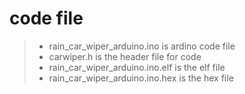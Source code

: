 # code file
> - rain_car_wiper_arduino.ino is ardino code file
> - carwiper.h is the header file for code
> - rain_car_wiper_arduino.ino.elf is the elf file
> - rain_car_wiper_arduino.ino.hex is the hex file